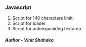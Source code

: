 ### Javascript

1. Script for 140 characters limit
2. Script for loader
3. Script for autoexpanidng textarea

##### Author - Vinit Shahdeo
